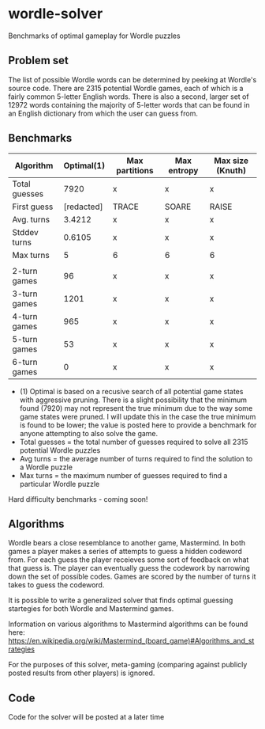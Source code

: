 # wordle-solver
Benchmarks of optimal gameplay for Wordle puzzles

## Problem set
The list of possible Wordle words can be determined by peeking at Wordle's source code. There are 2315 potential Wordle games, each of which is a fairly common 5-letter English words. There is also a second, larger set of 12972 words containing the majority of 5-letter words that can be found in an English dictionary from which the user can guess from.

## Benchmarks



| Algorithm  | Optimal(1) | Max partitions | Max entropy | Max size (Knuth) |
| ---------- | -------- | -------------- | ----------- | ---------------- |
| Total guesses | 7920 | x | x | x |
| First guess | [redacted] | TRACE | SOARE | RAISE |
| Avg. turns | 3.4212 | x | x | x |
| Stddev turns | 0.6105 | x | x | x | x |
| Max turns | 5 | 6 | 6 | 6 |
| | | | | |
| 2-turn games | 96 | x | x | x |
| 3-turn games | 1201 | x | x | x |
| 4-turn games | 965 | x | x | x |
| 5-turn games | 53 | x | x | x |
| 6-turn games | 0 | x | x | x |

* (1) Optimal is based on a recusive search of all potential game states with aggressive pruning. There is a slight possibility that the minimum found (7920) may not represent the true minimum due to the way some game states were pruned. I will update this in the case the true minimum is found to be lower; the value is posted here to provide a benchmark for anyone attempting to also solve the game.
* Total guesses = the total number of guesses required to solve all 2315 potential Wordle puzzles
* Avg turns = the average number of turns required to find the solution to a Wordle puzzle
* Max turns = the maximum number of guesses required to find a particular Wordle puzzle

Hard difficulty benchmarks - coming soon!

## Algorithms

Wordle bears a close resemblance to another game, Mastermind. In both games a player makes a series of attempts to guess a hidden codeword from. For each guess the player receieves some sort of feedback on what that guess is. The player can eventually guess the codework by narrowing down the set of possible codes. Games are scored by the number of turns it takes to guess the codeword.

It is possible to write a generalized solver that finds optimal guessing startegies for both Wordle and Mastermind games.

Information on various algorithms to Mastermind algorithms can be found here: https://en.wikipedia.org/wiki/Mastermind_(board_game)#Algorithms_and_strategies

For the purposes of this solver, meta-gaming (comparing against publicly posted results from other players) is ignored.

## Code

Code for the solver will be posted at a later time


